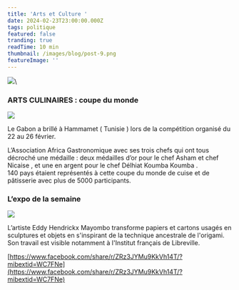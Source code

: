 ```yaml
---
title: 'Arts et Culture '
date: 2024-02-23T23:00:00.000Z
tags: politique
featured: false
tranding: true
readTime: 10 min
thumbnail: /images/blog/post-9.png
featureImage: ''
---
```


![](/706ED9AA-EAAC-42A2-8A3D-023641B567FD.jpeg)\


### ARTS CULINAIRES : coupe du monde

![](/7EF6A600-C6AE-4605-AD29-0C55E200D1B8.jpeg)

Le Gabon a brillé à Hammamet ( Tunisie ) lors de la compétition organisé du 22 au 26 février.

L’Association Africa Gastronomique avec ses trois chefs qui ont tous décroché une médaille : deux médailles d’or pour le chef Asham et chef Nicaise , et une en argent pour le chef Délhiat Koumba Koumba . \
140 pays étaient représentés à cette coupe du monde de cuise et de pâtisserie avec plus de 5000 participants.

### L’expo de la semaine

![](/483AC9DA-15E7-450E-BB95-E3E9C28CD91F.jpeg)

L’artiste Eddy Hendrickx Mayombo transforme papiers et cartons usagés en sculptures et objets en s'inspirant de la technique ancestrale de l'origami. Son travail est visible notamment à l'Institut français de Libreville.

[https://www.facebook.com/share/r/ZRz3JYMu9KkVh14T/?mibextid=WC7FNe](https://www.facebook.com/share/r/ZRz3JYMu9KkVh14T/?mibextid=WC7FNe)
